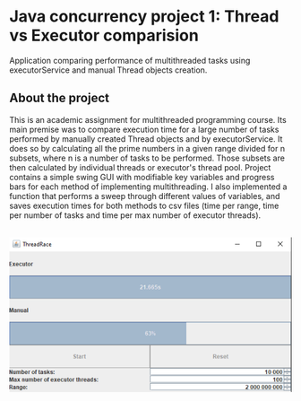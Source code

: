 # **Java concurrency project 1: Thread vs Executor comparision**
Application comparing performance of multithreaded tasks using executorService and manual Thread objects creation.<br>

## About the project
This is an academic assignment for multithreaded programming course. Its main premise was to compare execution time for a large number of tasks performed by manually created Thread objects and by executorService. It does so by calculating all the prime numbers in a given range divided for n subsets, where n is a number of tasks to be performed. Those subsets are then calculated by individual threads or executor's thread pool.
Project contains a simple swing GUI with modifiable key variables and progress bars for each method of implementing multithreading. I also implemented a function that performs a sweep through different values of variables, and saves execution times for both methods to csv files (time per range, time per number of tasks and time per max number of executor threads).<br><br>
<p align='center'>
    <img src=./images/example.png ></img>
</p>